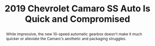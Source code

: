 ---
category: news
title: 2019 Chevrolet Camaro SS Auto Is Quick and Compromised
abstract: While impressive, the new 10-speed automatic gearbox doesn't make it much quicker or alleviate the Camaro's aesthetic and packaging struggles.
publishedDateTime: 2019-03-08T22:56:39Z
sourceUrl: https://www.msn.com/en-us/autos/autos-sports/2019-chevrolet-camaro-ss-auto-is-quick-and-compromised/ar-BBUy7d9?
type: article

provider:
  name: Car and Driver
  id: V_BBieniE_global
tags:
  - Autos

images: 
  - url: https://img-s-msn-com.akamaized.net/tenant/amp/entityid/BBUy4Cm.img
    width: 1200
    height: 733
    quality: 79
    title: https://hips.hearstapps.com/hmg-prod/images/2019-chevrolet-camaro-2ss-10at-120-1544548414.jpg?resize=1200%3A%2A
    attribution: 
    focalRegion:
      x1: 384
      x2: 384
      y1: 463
      y2: 463

---